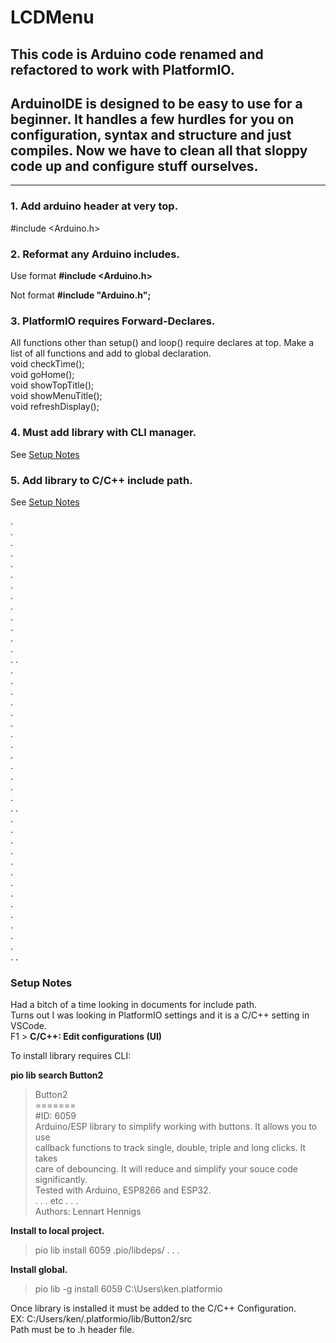 # LCDMenu
## This code is Arduino code renamed and refactored to work with PlatformIO.  
## ArduinoIDE is designed to be easy to use for a beginner. It handles a few hurdles for you on configuration, syntax and structure and just compiles. Now we have to clean all that sloppy code up and configure stuff ourselves.
----
### **1. Add arduino header at very top.**  

#include <Arduino.h> 

### **2. Reformat any Arduino includes.**  

Use format **#include <Arduino.h>**  

Not format **#include "Arduino.h";**  

### **3. PlatformIO requires Forward-Declares.**  

All functions other than setup() and loop() require declares at top. Make a list of all functions and add to global declaration.   
void checkTime();  
void goHome();  
void showTopTitle();  
void showMenuTitle();  
void refreshDisplay();

### **4. Must add library with CLI manager.**  
   See [Setup Notes](#setupnotes)

### **5. Add library to C/C++ include path.**  
   See [Setup Notes](#setupnotes)  

.  
.  
.  
.  
.  
.  
.  
.  
.  
.  
.  
.  
.  
. .  
.  
.  
.  
.  
.  
.  
.  
.  
.  
.  
.  
.  
.  
. .  
.  
.  
.  
.  
.  
.  
.  
.  
.  
.  
.  
.  
.  
. .  

### <a id="setupnotes"></a>Setup Notes
Had a bitch of a time looking in documents for include path.  
Turns out I was looking in PlatformIO settings and it is a C/C++ setting in VSCode.  
F1 > **C/C++: Edit configurations (UI)**  

To install library requires CLI:  

**pio lib search Button2**  
  
> Button2  
> \=======  
> #ID: 6059  
> Arduino/ESP library to simplify working with buttons. It allows you to use  
> callback functions to track single, double, triple and long clicks. It takes   
> care of debouncing. It will reduce and simplify your souce code significantly.  
> Tested with Arduino, ESP8266 and ESP32.  
> . . . etc . . .  
> Authors: Lennart Hennigs  

**Install to local project.**  
> pio lib install 6059
> .pio/libdeps/ . . . 

**Install global.**  
> pio lib -g install 6059
> C:\Users\ken\.platformio  

Once library is installed it must be added to the C/C++ Configuration.  
EX: C:/Users/ken/.platformio/lib/Button2/src  
Path must be to .h header file.



